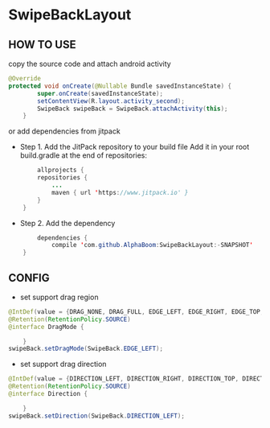 # SwipeBackLayout
## HOW TO USE
copy the source code and attach android activity
```java
@Override
protected void onCreate(@Nullable Bundle savedInstanceState) {
        super.onCreate(savedInstanceState);
        setContentView(R.layout.activity_second);
        SwipeBack swipeBack = SwipeBack.attachActivity(this);
    }
```
or
add dependencies from jitpack
* Step 1. Add the JitPack repository to your build file
Add it in your root build.gradle at the end of repositories:
```java
        allprojects {
		repositories {
			...
			maven { url 'https://www.jitpack.io' }
		}
	}
```
* Step 2. Add the dependency
```java
        dependencies {
	        compile 'com.github.AlphaBoom:SwipeBackLayout:-SNAPSHOT'
	}
```
## CONFIG
* set support drag region 
```java
@IntDef(value = {DRAG_NONE, DRAG_FULL, EDGE_LEFT, EDGE_RIGHT, EDGE_TOP, EDGE_BOTTOM, EDGE_ALL}, flag = true)
@Retention(RetentionPolicy.SOURCE)
@interface DragMode {

    }
swipeBack.setDragMode(SwipeBack.EDGE_LEFT);
```
* set support drag direction
```java
@IntDef(value = {DIRECTION_LEFT, DIRECTION_RIGHT, DIRECTION_TOP, DIRECTION_BOTTOM}, flag = true)
@Retention(RetentionPolicy.SOURCE)
@interface Direction {

    }
swipeBack.setDirection(SwipeBack.DIRECTION_LEFT);
```

